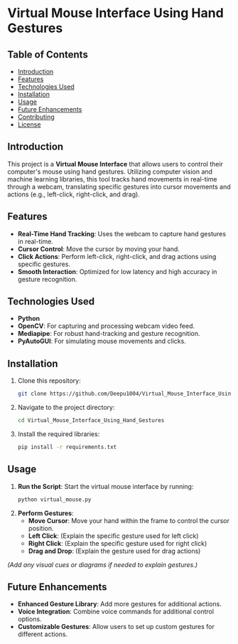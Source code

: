 # Virtual Mouse Interface Using Hand Gestures



## Table of Contents
- [Introduction](#introduction)
- [Features](#features)
- [Technologies Used](#technologies-used)
- [Installation](#installation)
- [Usage](#usage)
- [Future Enhancements](#future-enhancements)
- [Contributing](#contributing)
- [License](#license)

## Introduction
This project is a **Virtual Mouse Interface** that allows users to control their computer's mouse using hand gestures. Utilizing computer vision and machine learning libraries, this tool tracks hand movements in real-time through a webcam, translating specific gestures into cursor movements and actions (e.g., left-click, right-click, and drag).

## Features
- **Real-Time Hand Tracking**: Uses the webcam to capture hand gestures in real-time.
- **Cursor Control**: Move the cursor by moving your hand.
- **Click Actions**: Perform left-click, right-click, and drag actions using specific gestures.
- **Smooth Interaction**: Optimized for low latency and high accuracy in gesture recognition.

## Technologies Used
- **Python**
- **OpenCV**: For capturing and processing webcam video feed.
- **Mediapipe**: For robust hand-tracking and gesture recognition.
- **PyAutoGUI**: For simulating mouse movements and clicks.

## Installation

1. Clone this repository:
    ```bash
    git clone https://github.com/Deepu1004/Virtual_Mouse_Interface_Using_Hand_Gestures.git
    ```
2. Navigate to the project directory:
    ```bash
    cd Virtual_Mouse_Interface_Using_Hand_Gestures
    ```
3. Install the required libraries:
    ```bash
    pip install -r requirements.txt
    ```

## Usage
1. **Run the Script**: Start the virtual mouse interface by running:
    ```bash
    python virtual_mouse.py
    ```
2. **Perform Gestures**:
    - **Move Cursor**: Move your hand within the frame to control the cursor position.
    - **Left Click**: (Explain the specific gesture used for left click)
    - **Right Click**: (Explain the specific gesture used for right click)
    - **Drag and Drop**: (Explain the gesture used for drag actions)

*(Add any visual cues or diagrams if needed to explain gestures.)*

## Future Enhancements
- **Enhanced Gesture Library**: Add more gestures for additional actions.
- **Voice Integration**: Combine voice commands for additional control options.
- **Customizable Gestures**: Allow users to set up custom gestures for different actions.


